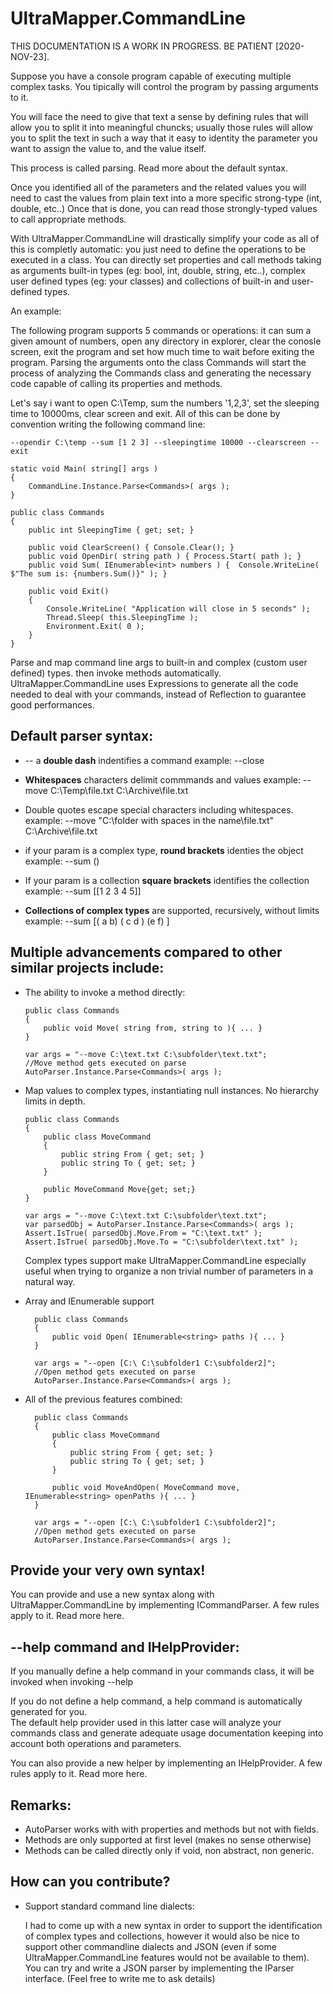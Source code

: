 # UltraMapper.CommandLine

THIS DOCUMENTATION IS A WORK IN PROGRESS. BE PATIENT [2020-NOV-23].


Suppose you have a console program capable of executing multiple complex tasks.
You tipically will control the program by passing arguments to it.

You will face the need to give that text a sense by defining rules that will allow you to split it into meaningful chuncks;
usually those rules will allow you to split the text in such a way that it easy to identity the parameter you want to assign the value to, and the value itself.

This process is called parsing. Read more about the default syntax.

Once you identified all of the parameters and the related values you will need to cast the values from plain text into a more specific strong-type (int, double, etc..)
Once that is done, you can read those strongly-typed values to call appropriate methods.

With UltraMapper.CommandLine will drastically simplify your code as all of this is completly automatic: you just need to define the operations to be executed in a class.
You can directly set properties and call methods taking as arguments built-in types (eg: bool, int, double, string, etc..), complex user defined types (eg: your classes)
and collections of built-in and user-defined types.

An example:

The following program supports 5 commands or operations: it can sum a given amount of numbers, open any directory in explorer, clear the conosle screen, exit the program and set how much time to wait before exiting the program. 
Parsing the arguments onto the class Commands will start the process of analyzing the Commands class and generating the necessary code capable of calling its properties and methods.

Let's say i want to open C:\Temp, sum the numbers '1,2,3', set the sleeping time to 10000ms, clear screen and exit.
All of this can be done by convention writing the following command line:

    --opendir C:\temp --sum [1 2 3] --sleepingtime 10000 --clearscreen --exit

    static void Main( string[] args )
    {
        CommandLine.Instance.Parse<Commands>( args );
    }

    public class Commands
    {
        public int SleepingTime { get; set; }
        
        public void ClearScreen() { Console.Clear(); }
        public void OpenDir( string path ) { Process.Start( path ); }
        public void Sum( IEnumerable<int> numbers ) {  Console.WriteLine( $"The sum is: {numbers.Sum()}" ); }
        
        public void Exit()
        {
            Console.WriteLine( "Application will close in 5 seconds" );
            Thread.Sleep( this.SleepingTime );
            Environment.Exit( 0 );
        }
    }
    

Parse and map command line args to built-in and complex (custom user defined) types. then invoke methods automatically.
UltraMapper.CommandLine uses Expressions to generate all the code needed to deal with your commands, instead of Reflection to guarantee good performances.     

## Default parser syntax:
 
  - --<commmandName> a <b>double dash</b> indentifies a command
    example: --close
    
  - <b>Whitespaces</b> characters delimit commmands and values
    example: --move C:\Temp\file.txt C:\Archive\file.txt 
    
  - Double quotes escape special characters including whitespaces.
    example: --move "C:\folder with spaces in the name\file.txt" C:\Archive\file.txt 
    
  - if your param is a complex type, <b>round brackets</b> identies the object
    example: --sum ()
    
  - If your param is a collection <b>square brackets</b> identifies the collection
    example: --sum [[1 2 3 4 5]]  
    
  - <b>Collections of complex types</b> are supported, recursively, without limits
    example: --sum [( a b) ( c d ) (e f) ]    
  
## Multiple advancements compared to other similar projects include:

  - The ability to invoke a method directly:

        public class Commands
        {
            public void Move( string from, string to ){ ... }
        }

        var args = "--move C:\text.txt C:\subfolder\text.txt";   
        //Move method gets executed on parse
        AutoParser.Instance.Parse<Commands>( args );       

  - Map values to complex types, instantiating null instances.
    No hierarchy limits in depth.

        public class Commands
        {
            public class MoveCommand
            {
                public string From { get; set; }
                public string To { get; set; }
            }

            public MoveCommand Move{get; set;}
        }

        var args = "--move C:\text.txt C:\subfolder\text.txt";   
        var parsedObj = AutoParser.Instance.Parse<Commands>( args );       
        Assert.IsTrue( parsedObj.Move.From = "C:\text.txt" );
        Assert.IsTrue( parsedObj.Move.To = "C:\subfolder\text.txt" );
      
      Complex types support make UltraMapper.CommandLine especially useful when trying to organize
      a non trivial number of parameters in a natural way.
      
- Array and IEnumerable support

        public class Commands
        {
            public void Open( IEnumerable<string> paths ){ ... }
        }

        var args = "--open [C:\ C:\subfolder1 C:\subfolder2]";   
        //Open method gets executed on parse
        AutoParser.Instance.Parse<Commands>( args );      

- All of the previous features combined:

        public class Commands
        {
            public class MoveCommand
            {
                public string From { get; set; }
                public string To { get; set; }
            }

            public void MoveAndOpen( MoveCommand move, IEnumerable<string> openPaths ){ ... }
        }

        var args = "--open [C:\ C:\subfolder1 C:\subfolder2]";   
        //Open method gets executed on parse
        AutoParser.Instance.Parse<Commands>( args );      


## Provide your very own syntax!
You can provide and use a new syntax along with UltraMapper.CommandLine by implementing ICommandParser.
A few rules apply to it. Read more here.
    
## --help command and IHelpProvider:
If you manually define a help command in your commands class, it will be invoked when invoking --help

If you do not define a help command, a help command is automatically generated for you.   
The default help provider used in this latter case will analyze your commands class and generate adequate usage documentation keeping into account both operations and parameters.

You can also provide a new helper by implementing an IHelpProvider. A few rules apply to it. Read more here.
    
## Remarks:

- AutoParser works with with properties and methods but not with fields.
- Methods are only supported at first level (makes no sense otherwise)
- Methods can be called directly only if void, non abstract, non generic.    

## How can you contribute?

- Support standard command line dialects:
    
    I had to come up with a new syntax in order to support the identification of complex types and collections, however it would also be nice to support other commandline dialects and JSON (even if some UltraMapper.CommandLine features would not be available to them).
    You can try and write a JSON parser by implementing the IParser interface. (Feel free to write me to ask details)


